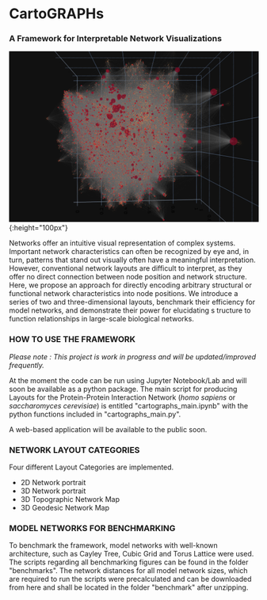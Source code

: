 # CartoGRAPHs
### A Framework for Interpretable Network Visualizations

![3Dportrait Example](img/3DPortrait.png){:height="100px"}


Networks offer an intuitive visual representation of complex systems. Important network
characteristics can often be recognized by eye and, in turn, patterns that stand out
visually often have a meaningful interpretation. However, conventional network layouts
are difficult to interpret, as they offer no direct connection between node position and
network structure. Here, we propose an approach for directly encoding arbitrary
structural or functional network characteristics into node positions. We introduce a
series of two and three-dimensional layouts, benchmark their efficiency for model
networks, and demonstrate their power for elucidating s tructure to function 
relationships in large-scale biological networks.


### **HOW TO USE THE FRAMEWORK**

*Please note : This project is work in progress and will be updated/improved frequently.*

At the moment the code can be run using Jupyter Notebook/Lab and will soon be available as a python package. 
The main script for producing Layouts for the Protein-Protein Interaction Network (*homo sapiens* or *saccharomyces cerevisiae*) 
is entitled "cartographs_main.ipynb" with the python functions included in "cartographs_main.py". 

A web-based application will be available to the public soon. 


### **NETWORK LAYOUT CATEGORIES**

Four different Layout Categories are implemented. 
+ 2D Network portrait
+ 3D Network portrait
+ 3D Topographic Network Map
+ 3D Geodesic Network Map

### **MODEL NETWORKS FOR BENCHMARKING**

To benchmark the framework, model networks with well-known architecture, such as Cayley Tree, Cubic Grid and Torus Lattice were used. The scripts regarding all benchmarking figures can be found in the folder "benchmarks". The network distances for all model network sizes, which are required to run the scripts were precalculated and can be downloaded from here and shall be located in the folder "benchmark" after unzipping.  

